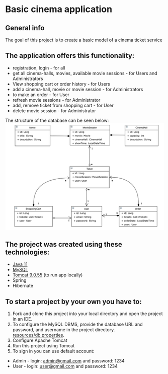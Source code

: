 # Basic cinema application
## General info
The goal of this project is to create a basic model of a cinema ticket service

## The application offers this functionality:
- registration, login - for all
- get all cinema-halls, movies, available movie sessions - for Users and Administrators
- View shopping cart or order history - for Users
- add a cinema-hall, movie or movie session - for Administrators
- to make an order - for User
- refresh movie sessions - for Administrator
- add, remove ticket from shopping cart - for User
- delete movie session - for Administrator

The structure of the database can be seen below:
![pic](CinemaDB_Uml.png)

## The project was created using these technologies:
- [Java 11](https://www.oracle.com/ru/java/technologies/javase/jdk11-archive-downloads.html)
- [MySQL](https://dev.mysql.com/downloads/)
- [Tomcat 9.0.55](https://tomcat.apache.org/download-90.cgi#9.0.55) (to run app locally)
- Spring
- Hibernate

## To start a project by your own you have to:
1) Fork and clone this project into your local directory and open the project in an IDE.
2) To configure the MySQL DBMS, provide the database URL and password, and username in the project directory.
<a href="https://github.com/Andruwa808/cinema-app/blob/master/src/main/resources/db.properties">resources/db.properties</a>.
3) Configure Apache Tomcat
4) Run this project using Tomcat
5) To sign in you can use default account:
- Admin - login: admin@gmail.com and password: 1234
- User - login: user@gmail.com and password: 1234
